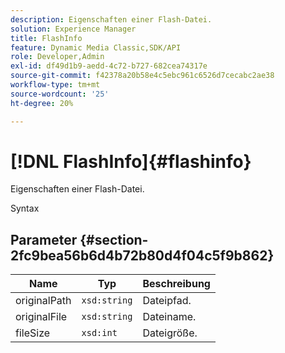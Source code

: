 ```yaml
---
description: Eigenschaften einer Flash-Datei.
solution: Experience Manager
title: FlashInfo
feature: Dynamic Media Classic,SDK/API
role: Developer,Admin
exl-id: df49d1b9-aedd-4c72-b727-682cea74317e
source-git-commit: f42378a20b58e4c5ebc961c6526d7cecabc2ae38
workflow-type: tm+mt
source-wordcount: '25'
ht-degree: 20%

---
```


# [!DNL FlashInfo]{#flashinfo}

Eigenschaften einer Flash-Datei.

Syntax

## Parameter {#section-2fc9bea56b6d4b72b80d4f04c5f9b862}

| Name | Typ | Beschreibung |
|---|---|---|
| originalPath | `xsd:string` | Dateipfad. |
| originalFile | `xsd:string` | Dateiname. |
| fileSize | `xsd:int` | Dateigröße. |
